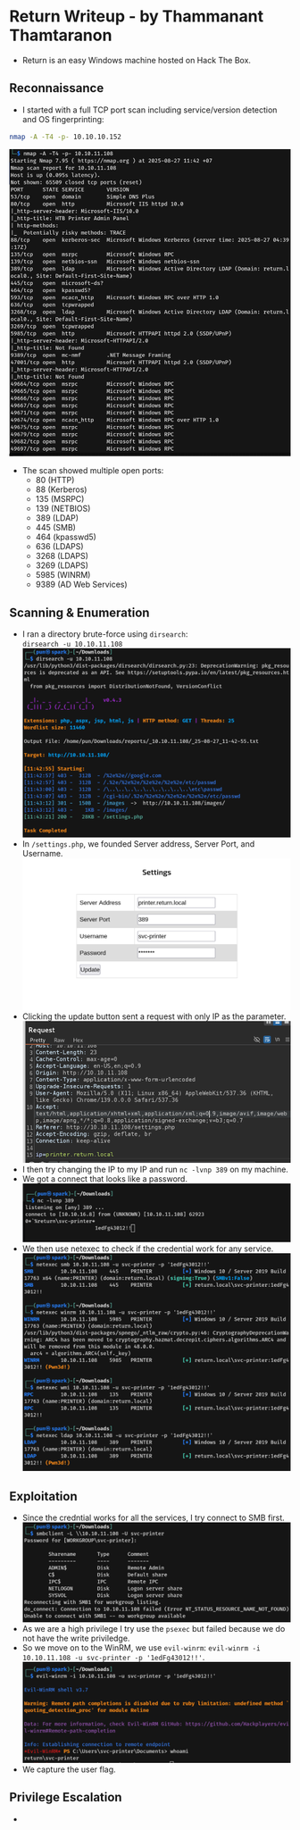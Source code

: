 # Return Writeup - by Thammanant Thamtaranon  
- Return is an easy Windows machine hosted on Hack The Box.

## Reconnaissance  
- I started with a full TCP port scan including service/version detection and OS fingerprinting:
```bash
nmap -A -T4 -p- 10.10.10.152
```
![Nmap_Scan](Nmap_Scan.png)  
- The scan showed multiple open ports:  
  - 80 (HTTP)
  - 88 (Kerberos)
  - 135 (MSRPC)
  - 139 (NETBIOS)
  - 389 (LDAP)
  - 445 (SMB)
  - 464 (kpasswd5)
  - 636 (LDAPS)
  - 3268 (LDAPS)
  - 3269 (LDAPS)
  - 5985 (WINRM)
  - 9389 (AD Web Services)

## Scanning & Enumeration 
- I ran a directory brute-force using `dirsearch`:  
  `dirsearch -u 10.10.11.108`  
![Dirsearch_Scan](Dirsearch_Scan.png)
- In `/settings.php`, we founded Server address, Server Port, and Username.
![Setting](Setting.png)
- Clicking the update button sent a request with only IP as the parameter.
![Request](Request.png)
- I then try changing the IP to my IP and run `nc -lvnp 389` on my machine.
- We got a connect that looks like a password.
![Password](Password.png)
- We then use netexec to check if the credential work for any service.
![Services](Services.png)

## Exploitation  
- Since the credntial works for all the services, I try connect to SMB first.
![SMB](SMB.png)
- As we are a high privilege I try use the `psexec` but failed because we do not have the write priviledge.
- So we move on to the WinRM, we use `evil-winrm`:  `evil-winrm -i 10.10.11.108 -u svc-printer -p '1edFg43012!!'`.
![Shell](Shell.png)
- We capture the user flag.

## Privilege Escalation  
- 


